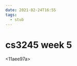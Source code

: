 ```yaml
---
date: 2021-02-24T16:55
tags: 
  - stub
---
```


# cs3245 week 5

<dd4dc7f8>

<11aee97a>

<e9f5e0cf>

<d880b5e3>
